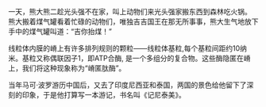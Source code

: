 一天，熊大熊二趁光头强不在家，叫上动物们来光头强家搬东西到森林吃火锅。
熊大搬着煤气罐看着忙碌的动物们，唯独吉吉国王在那无所事事，熊大生气地放下手中的煤气罐叫道：“吉你抬煤！”

线粒体内膜的嵴上有许多排列规则的颗粒——线粒体基粒,每个基粒间距约10纳米。基粒又称偶联因子1，即ATP合酶, 是一个多组分的复合物。这些酶隐匿在嵴上，我们将这种现象称为“嵴匿肽酶”。

当年马可·波罗游历中国后，又去了印度尼西亚和泰国，两国的景色给他留下了深刻的印象，于是他打算写一本游记，书名叫《记尼泰美》。